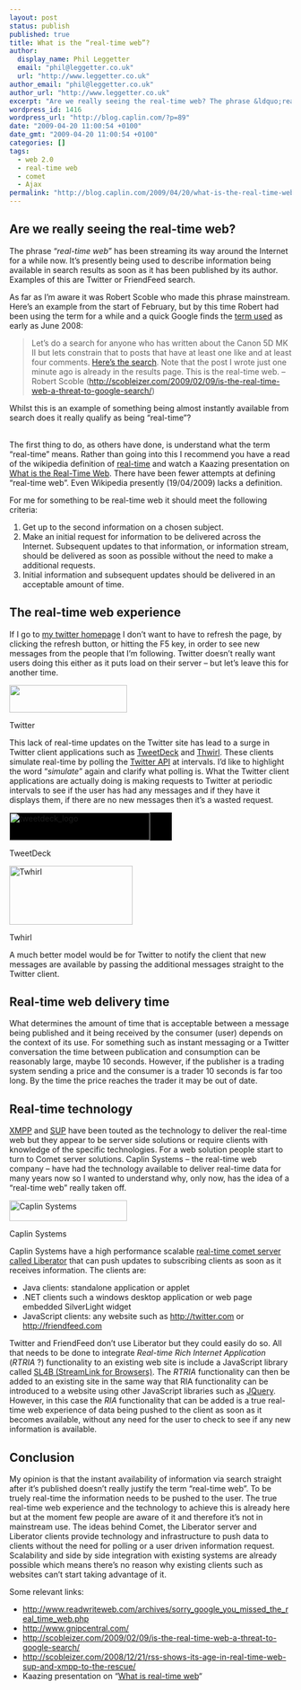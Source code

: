 ```yaml
---
layout: post
status: publish
published: true
title: What is the “real-time web”?
author:
  display_name: Phil Leggetter
  email: "phil@leggetter.co.uk"
  url: "http://www.leggetter.co.uk"
author_email: "phil@leggetter.co.uk"
author_url: "http://www.leggetter.co.uk"
excerpt: "Are we really seeing the real-time web? The phrase &ldquo;real-time web&rdquo; has been streaming its way around the Internet for a while now. It&rsquo;s presently being used to describe information being available in search results as soon as it has been published by its author. Examples of this are Twitter..."
wordpress_id: 1416
wordpress_url: "http://blog.caplin.com/?p=89"
date: "2009-04-20 11:00:54 +0100"
date_gmt: "2009-04-20 11:00:54 +0100"
categories: []
tags:
  - web 2.0
  - real-time web
  - comet
  - Ajax
permalink: "http://blog.caplin.com/2009/04/20/what-is-the-real-time-web/"
---
```


<h2><strong>Are we really seeing the real-time web?</strong></h2>
<p>The phrase &#8220;<em>real-time web</em>&#8221; has been streaming its way around the Internet for a while now. It&#8217;s presently being used to describe information being available in search results as soon as it has been published by its author. Examples of this are Twitter or FriendFeed search.</p>
<p>As far as I&#8217;m aware it was Robert Scoble who made this phrase mainstream. Here&#8217;s an example from the start of February, but by this time Robert had been using the term for a while and a quick Google finds the <a  href="http://blog.caplin.com/wp-content/plugins/wordpress-feed-statistics/feed-statistics.php?url=aHR0cDovL3d3dy5yZWFkd3JpdGV3ZWIuY29tL2FyY2hpdmVzL2dvb2dsZV9maW5hbmNlX2FuZF90aGVfcmVhbF90aW1lX3dlYi5waHA=">term used</a> as early as June 2008:</p>
<blockquote><p>Let&#8217;s do a search for anyone who has written about the Canon 5D MK II but lets constrain that to posts that have at least one like and at least four comments. <a  href="http://blog.caplin.com/wp-content/plugins/wordpress-feed-statistics/feed-statistics.php?url=aHR0cDovL2ZyaWVuZGZlZWQuY29tL3NlYXJjaD9xPUNhbm9uKzVEK01LK0lJJmFtcDtpbnRpdGxlPSZhbXA7aW5jb21tZW50PSZhbXA7c2VydmljZT0mYW1wO2Zyb209JmFtcDtyb29tPSZhbXA7Y29tbWVudD0mYW1wO2xpa2U9JmFtcDtjb21tZW50cz00JmFtcDtsaWtlcz0x">Here&#8217;s the search</a>. Note that the post I wrote just one minute ago is already in the results page. This is the real-time web. &#8211; Robert Scoble (<a  href="http://blog.caplin.com/wp-content/plugins/wordpress-feed-statistics/feed-statistics.php?url=aHR0cDovL3Njb2JsZWl6ZXIuY29tLzIwMDkvMDIvMDkvaXMtdGhlLXJlYWwtdGltZS13ZWItYS10aHJlYXQtdG8tZ29vZ2xlLXNlYXJjaC8=">http://scobleizer.com/2009/02/09/is-the-real-time-web-a-threat-to-google-search/</a>)</p>
</blockquote>
<p>Whilst this is an example of something being almost instantly available from search does it really qualify as being &#8220;real-time&#8221;?</p>
<p><span id="more-89"></span><br />
The first thing to do, as others have done, is understand what the term &#8220;real-time&#8221; means. Rather than going into this I recommend you have a read of the wikipedia definition of <a  href="http://blog.caplin.com/wp-content/plugins/wordpress-feed-statistics/feed-statistics.php?url=aHR0cDovL2VuLndpa2lwZWRpYS5vcmcvd2lraS9SZWFsLXRpbWU=">real-time</a> and watch a Kaazing presentation on <a  href="http://blog.caplin.com/wp-content/plugins/wordpress-feed-statistics/feed-statistics.php?url=aHR0cDovL3d3dzIuc3lzLWNvbi5jb20vd2ViaW5hcmFyY2hpdmUuY2ZtP3NraXA9b24mYW1wO3BpZD13Y19hdzhlX2QyX3M0X3QxX2thYXppbmcmYW1wO3JlZ2lkPTMzOTA0">What is the Real-Time Web</a>. There have been fewer attempts at defining &#8220;real-time web&#8221;. Even Wikipedia presently (19/04/2009) lacks a definition.</p>
<p>For me for something to be real-time web it should meet the following criteria:</p>
<ol>
<li>Get up to the second information on a chosen subject.</li>
<li>Make an initial request for information to be delivered across the Internet. Subsequent updates to that information, or information stream, should be delivered as soon as possible without the need to make a additional requests.</li>
<li>Initial information and subsequent updates should be delivered in an acceptable amount of time.</li>
</ol>
<h2>The real-time web experience</h2>
<p>If I go to <a  0="title="Phil" 1="Leggetter" 2="on" 3="Twitter"" href="http://blog.caplin.com/wp-content/plugins/wordpress-feed-statistics/feed-statistics.php?url=aHR0cDovL3R3aXR0ZXIuY29tL2xlZ2dldHRlcg==">my twitter homepage</a> I don&#8217;t want to have to refresh the page, by clicking the refresh button, or hitting the F5 key, in order to see new messages from the people that I&#8217;m following. Twitter doesn&#8217;t really want users doing this either as it puts load on their server &#8211; but let&#8217;s leave this for another time.</p>
<div class="wp-caption alignnone" style="width: 220px"><a  href="http://blog.caplin.com/wp-content/plugins/wordpress-feed-statistics/feed-statistics.php?url=aHR0cDovL3R3aXR0ZXIuY29t"><img title="Twitter" src="http://assets0.twitter.com/images/twitter.png" alt="" width="210" height="49" /></a>
<p class="wp-caption-text">Twitter</p>
</div>
<p>This lack of real-time updates on the Twitter site has lead to a surge in Twitter client applications such as <a  href="http://blog.caplin.com/wp-content/plugins/wordpress-feed-statistics/feed-statistics.php?url=aHR0cDovL3d3dy50d2VldGRlY2suY29tLw==">TweetDeck</a> and <a  href="http://blog.caplin.com/wp-content/plugins/wordpress-feed-statistics/feed-statistics.php?url=aHR0cDovL3d3dy50d2hpcmwub3JnLw==">Thwirl</a>. These clients simulate real-time by polling the <a  href="http://blog.caplin.com/wp-content/plugins/wordpress-feed-statistics/feed-statistics.php?url=aHR0cDovL2FwaXdpa2kudHdpdHRlci5jb20v">Twitter API</a> at intervals. I&#8217;d like to highlight the word &#8220;<em>simulate</em>&#8221; again and clarify what polling is. What the Twitter client applications are actually doing is making requests to Twitter at periodic intervals to see if the user has had any messages and if they have it displays them, if there are no new messages then it&#8217;s a wasted request.</p>
<div class="wp-caption alignleft" style="width: 290px">
<div style="background-color:black"><img class="alignnone size-full wp-image-548" title="tweetdeck_logo" src="http://blog.caplin.com/wp-content/uploads/tweetdeck_logo.png" alt="tweetdeck_logo" width="251" height="50" /></div>
<p>
<p class="wp-caption-text">TweetDeck</p>
</div>
<div class="wp-caption alignleft" style="width: 290px"><a  href="http://blog.caplin.com/wp-content/plugins/wordpress-feed-statistics/feed-statistics.php?url=aHR0cDovL3d3dy50d2hpcmwub3JnLw=="><img title="Twhirl" src="http://www.twhirl.org/themes/twhirl/logo.jpg" alt="Twhirl" width="220" height="105" /></a>
<p class="wp-caption-text">Twhirl</p>
</div>
<p>A much better model would be for Twitter to notify the client that new messages are available by passing the additional messages straight to the Twitter client.</p>
<h2>Real-time web delivery time</h2>
<p>What determines the amount of time that is acceptable between a message being published and it being received by the consumer (user) depends on the context of its use. For something such as instant messaging or a Twitter conversation the time between publication and consumption can be reasonably large, maybe 10 seconds. However, if the publisher is a trading system sending a price and the consumer is a trader 10 seconds is far too long. By the time the price reaches the trader it may be out of date.</p>
<h2>Real-time technology</h2>
<p><a  href="http://blog.caplin.com/wp-content/plugins/wordpress-feed-statistics/feed-statistics.php?url=aHR0cDovL3htcHAub3JnLw==">XMPP</a> and <a  href="http://blog.caplin.com/wp-content/plugins/wordpress-feed-statistics/feed-statistics.php?url=aHR0cDovL2NvZGUuZ29vZ2xlLmNvbS9wL3NpbXBsZXVwZGF0ZXByb3RvY29sLw==">SUP</a> have been touted as the technology to deliver the real-time web but they appear to be server side solutions or require clients with knowledge of the specific technologies. For a web solution people start to turn to Comet server solutions. Caplin Systems &#8211; the real-time web company &#8211; have had the technology available to deliver real-time data for many years now so I wanted to understand why, only now, has the idea of a &#8220;real-time web&#8221; really taken off.</p>
<div class="wp-caption alignnone" style="width: 220px"><img alt="Caplin Systems" src="http://www.caplin.com/assets/templates/caplin/img/logo.gif" title="Caplin Systems" width="210" height="37" />
<p class="wp-caption-text">Caplin Systems</p>
</div>
<p>Caplin Systems have a high performance scalable <a  href="http://blog.caplin.com/wp-content/plugins/wordpress-feed-statistics/feed-statistics.php?url=aHR0cDovL3d3dy5jYXBsaW4uY29tL2NhcGxpbnBsYXRmb3JtLz9jdXJhcnRfaWQ9MzY=">real-time comet server called Liberator</a> that can push updates to subscribing clients as soon as it receives information. The clients are:</p>
<ul type="disc">
<li>Java      clients: standalone application or applet</li>
<li>.NET      clients such a windows desktop application or web page embedded      SilverLight widget</li>
<li>JavaScript      clients: any website such as <a  href="http://blog.caplin.com/wp-content/plugins/wordpress-feed-statistics/feed-statistics.php?url=aHR0cDovL3R3aXR0ZXIuY29tLw==">http://twitter.com</a> or <a  href="http://blog.caplin.com/wp-content/plugins/wordpress-feed-statistics/feed-statistics.php?url=aHR0cDovL2ZyaWVuZGZlZWQuY29tLw==">http://friendfeed.com</a></li>
</ul>
<p>Twitter and FriendFeed don&#8217;t use Liberator but they could easily do so. All that needs to be done to integrate <em>Real-time Rich Internet Application</em> (<em>RTRIA</em> ?) functionality to an existing web site is include a JavaScript library called <a  href="http://blog.caplin.com/wp-content/plugins/wordpress-feed-statistics/feed-statistics.php?url=aHR0cDovL3d3dy5mcmVlbGliZXJhdG9yLmNvbS9kb2N1bWVudGF0aW9uL3NsNGIvaW50cm9kdWN0aW9uLmh0bWw=">SL4B (StreamLink for Browsers)</a>. The <em>RTRIA</em> functionality can then be added to an existing site in the same way that RIA functionality can be introduced to a website using other JavaScript libraries such as <a  href="http://blog.caplin.com/wp-content/plugins/wordpress-feed-statistics/feed-statistics.php?url=aHR0cDovL2pxdWVyeS5jb20v">JQuery</a>. However, in this case the <em>RIA</em> functionality that can be added is a true real-time web experience of data being pushed to the client as soon as it becomes available, without any need for the user to check to see if any new information is available.</p>
<h2>Conclusion</h2>
<p>My opinion is that the instant availability of information via search straight after it&#8217;s published doesn&#8217;t really justify the term &#8220;real-time web&#8221;. To be truely real-time the information needs to be pushed to the user. The true real-time web experience and the technology to achieve this is already here but at the moment few people are aware of it and therefore it&#8217;s not in mainstream use. The ideas behind Comet, the Liberator server and Liberator clients provide technology and infrastructure to push data to clients without the need for polling or a user driven information request. Scalability and side by side integration with existing systems are already possible which means there&#8217;s no reason why existing clients such as websites can&#8217;t start taking advantage of it.</p>
<p>Some relevant links:</p>
<ul style="text-align: left;">
<li><a  href="http://blog.caplin.com/wp-content/plugins/wordpress-feed-statistics/feed-statistics.php?url=aHR0cDovL3d3dy5yZWFkd3JpdGV3ZWIuY29tL2FyY2hpdmVzL3NvcnJ5X2dvb2dsZV95b3VfbWlzc2VkX3RoZV9yZWFsX3RpbWVfd2ViLnBocA==">http://www.readwriteweb.com/archives/sorry_google_you_missed_the_real_time_web.php</a></li>
<li><a  href="http://blog.caplin.com/wp-content/plugins/wordpress-feed-statistics/feed-statistics.php?url=aHR0cDovL3d3dy5nbmlwY2VudHJhbC5jb20v">http://www.gnipcentral.com/</a></li>
<li><a  href="http://blog.caplin.com/wp-content/plugins/wordpress-feed-statistics/feed-statistics.php?url=aHR0cDovL3Njb2JsZWl6ZXIuY29tLzIwMDkvMDIvMDkvaXMtdGhlLXJlYWwtdGltZS13ZWItYS10aHJlYXQtdG8tZ29vZ2xlLXNlYXJjaC8=">http://scobleizer.com/2009/02/09/is-the-real-time-web-a-threat-to-google-search/</a></li>
<li><a  href="http://blog.caplin.com/wp-content/plugins/wordpress-feed-statistics/feed-statistics.php?url=aHR0cDovL3Njb2JsZWl6ZXIuY29tLzIwMDgvMTIvMjEvcnNzLXNob3dzLWl0cy1hZ2UtaW4tcmVhbC10aW1lLXdlYi1zdXAtYW5kLXhtcHAtdG8tdGhlLXJlc2N1ZS8=">http://scobleizer.com/2008/12/21/rss-shows-its-age-in-real-time-web-sup-and-xmpp-to-the-rescue/</a></li>
<li>Kaazing presentation on &#8220;<a  href="http://blog.caplin.com/wp-content/plugins/wordpress-feed-statistics/feed-statistics.php?url=aHR0cDovL3d3dzIuc3lzLWNvbi5jb20vd2ViaW5hcmFyY2hpdmUuY2ZtP3NraXA9b24mYW1wO3BpZD13Y19hdzhlX2QyX3M0X3QxX2thYXppbmcmYW1wO3JlZ2lkPTMzOTA0">What is real-time web</a>&#8220;</li>
</ul>
<p> <img src="http://blog.caplin.com/wp-content/plugins/wordpress-feed-statistics/feed-statistics.php?view=1&post_id=89" width="1" height="1" style="display: none;" /></p>
